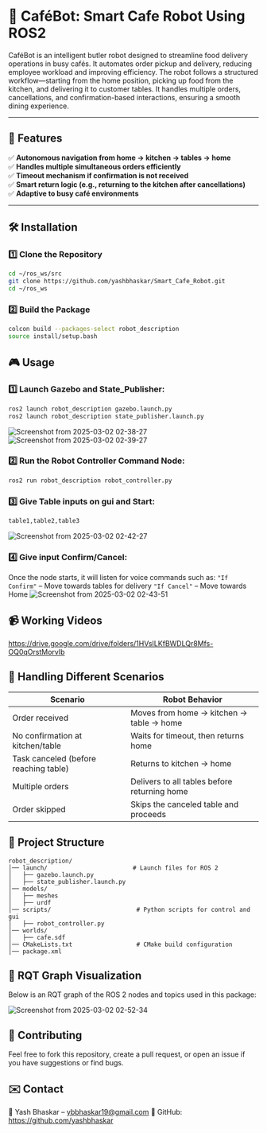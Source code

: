 # 🚀 CaféBot: Smart Cafe Robot Using ROS2

CaféBot is an intelligent butler robot designed to streamline food delivery operations in busy cafés. It automates order pickup and delivery, reducing employee workload and improving efficiency. The robot follows a structured workflow—starting from the home position, picking up food from the kitchen, and delivering it to customer tables. It handles multiple orders, cancellations, and confirmation-based interactions, ensuring a smooth dining experience.

---

## 🚀 Features  
✅ **Autonomous navigation from home → kitchen → tables → home**  
✅ **Handles multiple simultaneous orders efficiently**  
✅ **Timeout mechanism if confirmation is not received**  
✅ **Smart return logic (e.g., returning to the kitchen after cancellations)**  
✅ **Adaptive to busy café environments**  

---

## 🛠️ Installation  

### 1️⃣ **Clone the Repository**  
```bash
cd ~/ros_ws/src
git clone https://github.com/yashbhaskar/Smart_Cafe_Robot.git
cd ~/ros_ws
```

### 2️⃣ **Build the Package** 
```bash
colcon build --packages-select robot_description
source install/setup.bash
```

## 🎮 Usage

### 1️⃣ Launch Gazebo and State_Publisher:
```bash
ros2 launch robot_description gazebo.launch.py
ros2 launch robot_description state_publisher.launch.py
```
![Screenshot from 2025-03-02 02-38-27](https://github.com/user-attachments/assets/84597889-09bd-4ac2-ad3b-f2dba351bae5)
![Screenshot from 2025-03-02 02-39-27](https://github.com/user-attachments/assets/8ef47259-9354-41f7-88e6-0e2f0b051700)

### 2️⃣ Run the Robot Controller Command Node:
```bash
ros2 run robot_description robot_controller.py
```

### 3️⃣ Give Table inputs on gui and Start:
```bash
table1,table2,table3
```
![Screenshot from 2025-03-02 02-42-27](https://github.com/user-attachments/assets/62d263ae-bd8f-44b9-8d6f-c698fe49207e)

### 4️⃣ Give input Confirm/Cancel:
Once the node starts, it will listen for voice commands such as:
``"If Confirm"`` – Move towards tables for delivery
``"If Cancel"`` – Move towards Home
![Screenshot from 2025-03-02 02-43-51](https://github.com/user-attachments/assets/b6c0c0b1-d167-4890-bde1-5d54251bb14e)

## 📹 Working Videos

https://drive.google.com/drive/folders/1HVsILKfBWDLQr8Mfs-OQ0qOrstMorvIb

## 📌 Handling Different Scenarios
| Scenario | Robot Behavior |
|----------|---------------|
| Order received | Moves from home → kitchen → table → home |
| No confirmation at kitchen/table | Waits for timeout, then returns home |
| Task canceled (before reaching table) | Returns to kitchen → home |
| Multiple orders | Delivers to all tables before returning home |
| Order skipped | Skips the canceled table and proceeds |


## 📂 Project Structure
```
robot_description/
│── launch/                        # Launch files for ROS 2
│   ├── gazebo.launch.py
│   ├── state_publisher.launch.py
│── models/
│   ├── meshes
│   ├── urdf
│── scripts/                        # Python scripts for control and gui
│   ├── robot_controller.py
│── worlds/
│   ├── cafe.sdf
│── CMakeLists.txt                  # CMake build configuration
│── package.xml
```

## 📡 RQT Graph Visualization
Below is an RQT graph of the ROS 2 nodes and topics used in this package:

![Screenshot from 2025-03-02 02-52-34](https://github.com/user-attachments/assets/a9a93ff0-0ddd-466b-9f58-6d6e24d8106f)


## 🤝 Contributing

Feel free to fork this repository, create a pull request, or open an issue if you have suggestions or find bugs.

## ✉️ Contact

📧 Yash Bhaskar – ybbhaskar19@gmail.com
📌 GitHub: https://github.com/yashbhaskar
